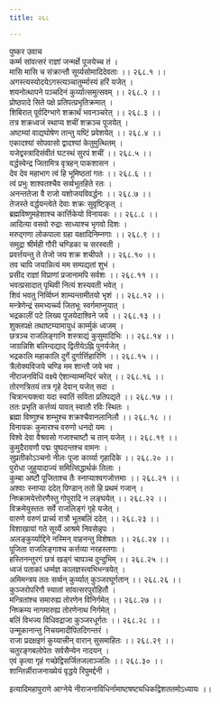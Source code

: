 ```yaml
---
title: २६८

---
```

पुष्कर उवाच  
कर्म्म सांवत्सरं राज्ञां जन्मर्क्षे पूजयेच्च तं ।  
मासि मासि च संक्रान्तौ सूर्य्यसोमादिदेवताः ।। २६८.१ ।।  
अगस्त्यस्योदयेऽगस्त्यञ्चातुर्म्मास्यं हरिं यजेत् ।  
शयनोत्थापने पञ्चदिनं कुर्य्यात्समुत्सवम् ।। २६८.२ ।।  
प्रोष्ठपादे सिते पक्षे प्रतिपत्प्रभृतिक्रमात् ।  
शिबिरात् पूर्वदिग्भागे शक्रार्थं भवनञ्चरेत् ।। २६८.३ ।।  
तत्र शक्रध्वजं स्थाप्य शचीं शक्रञ्च पूजयेत् ।  
अष्टम्यां वाद्यघोषेण तान्तु यष्टिं प्रवेशयेत् ।। २६८.४ ।।  
एकादश्यां सोपवासो द्वादश्यां केतुमुत्थितम् ।  
यजेद्वस्त्रादिसंवीतं घटस्थं सुरपं शचीं ।। २६८.५ ।।  
वर्द्धस्वेन्द्र जितामित्र वृत्रहन् पाकशासन ।  
देव देव महाभाग त्वं हि भूमिष्ठतां गतः ।। २६८.६ ।।  
त्वं प्रभुः शाश्वतश्चैव सर्व्वभूतहिते रतः ।  
अनन्ततेजा वै राजो यशोजयविवर्द्धनः ।। २६८.७ ।।  
तेजस्ते वर्द्धयन्त्वेते देवाः शक्रः सुवृष्टिकृत् ।  
ब्रह्मविष्णुमहेशाश्च कार्त्तिकेयो विनायकः ।। २६८.८ ।।  
आदित्या वसवो रुद्राः साध्याश्च भृगवो दिशः ।  
मरुद्गणा लोकपाला ग्रहा यक्षादिनिम्नगाः ।। २६८.९ ।।  
समुद्रा श्रीर्मही गौरी चण्डिका च सरस्वती ।  
प्रवर्त्तयन्तु ते तेजो जय शक्र शचीपते ।। २६८.१० ।।  
तव चापि जयान्नित्यं मम सम्पद्यतां शुभं ।  
प्रसीद राज्ञां विप्राणां प्रजानामपि सर्वशः ।। २६८.११ ।।  
भवत्प्रसादात् पृथिवी नित्यं शस्यवती भवेत् ।  
शिवं भवतु निर्व्विघ्नं शाम्यन्तामीतयो भृशं ।। २६८.१२ ।।  
मन्त्रेणेन्द्रं समभ्यर्च्च्य जितभूः स्वर्गमाप्नुयात् ।  
भद्रकालीं पटे लिख्य पूजयेदाश्विने जये ।। २६८.१३ ।।  
शुक्लपक्षे तथाष्टम्यामायुधं कार्म्मुकं ध्वजम् ।  
छत्रञ्च राजलिङ्गानि शस्त्राद्यं कुसुमादिभिः ।। २६८.१४ ।।  
जाग्रन्निशि बलिन्दद्याद् द्वितीयेऽह्नि पुनर्यजेत् ।  
भद्रकालि महाकालि दुर्गे दुर्गार्त्तिहारिणि ।। २६८.१५ ।।  
त्रैलोक्यविजये चण्डि मम शान्तौ जये भव ।  
नीराजनविधिं वक्ष्ये ऐशान्याम्मन्दिरं चरेत् ।। २६८.१६ ।।  
तोरणत्रितयं तत्र गृहे देवान् यजेत् सदा ।  
चित्रान्त्यक्त्वा यदा स्वातिं सविता प्रतिपद्यते ।। २६८.१७ ।।  
ततः प्रभृति कर्त्तव्यं यावत् स्वातौ रविः स्थितः ।  
ब्रह्मा विष्णुश्च शम्भुश्च शक्रश्चैवानलानिलौ ।। २६८.१८ ।।  
विनायकः कुमारश्च वरुणो धनदो यमः ।  
विश्वे देवा वैश्रवसो गजाश्चाष्टौ च तान् यजेत् ।। २६८.१९ ।।  
कुमुदैरावणौ पद्मः पुष्पदन्तश्च वामनः ।  
सुप्रतीकोऽञ्चनो नीलः पूजा कार्य्या गृहादिके ।। २६८.२० ।।  
पुरोधा जुहुयादाज्यं समित्सिद्धार्थकं तिलाः ।  
कुम्बा अष्टौ पूजिताश्च तैः स्नाप्याश्वगजोत्तमाः ।। २६८.२१ ।।  
अश्वाः स्नाप्या ददेत् पिण्डान् ततो हि प्रथमं गजान् ।  
निष्क्रामयेत्तोरणैस्तु गोपुरादि न लङ्घयेत् ।। २६८.२२ ।।  
विक्रमेयुस्ततः सर्वे राजलिङ्गं गृहे यजेत् ।  
वारुणे वरुणं प्रार्च्य रात्रौ भूतबलिं ददेत् ।। २६८.२३ ।।  
विशाखायां गते सूर्य्ये आश्रमे निवसेन्नृपः ।  
अलङ्कुर्य्याद्दिने नस्मिन् वाहनन्तु विशेषतः ।। २६८.२४ ।।  
पूजिता राजलिङ्गाश्च कर्त्तव्या नरहस्तगाः ।  
हस्तिनन्तुरगं छत्रं खड्गं चापञ्च दुन्दुभिम् ।। २६८.२५ ।।  
ध्वजं पताकां धर्म्मज्ञ कालज्ञस्त्वभिभन्त्रयेत् ।  
अमिमन्त्रय ततः सर्व्वन् कुर्य्यात् कुञ्जरघूर्गतान् ।। २६८.२६ ।।  
कुञ्जरोपरिगौ स्यातां सांवत्सरपुरोहितौ ।  
मन्त्रितांश्च समारुह्य तोरणेन विनिर्गमेत् ।। २६८.२७ ।।  
निष्क्रम्य नागमारुह्य तोरणेनाथ निर्गमेत् ।  
बलिं विभज्य विधिवद्राजा कुञ्जरधूर्गतः ।। २६८.२८ ।।  
उन्मूकानान्तु निचयमादीपितदिगन्तरं ।  
राजा प्रदक्षइणं कुय्यात्त्रीन् वारान् सुसमाहितः ।। २६८.२९ ।।  
चतुरङ्गबलोपेतः सर्वसैन्येन नादयन् ।  
एवं कृत्वा गृहं गच्छेद्विसर्जितजलाञ्जलिः ।। २६८.३० ।।  
शान्तिर्न्नीराजनाख्येयं वृद्धये रिपुमर्द्दनी ।  
  
इत्यादिमहापुराणे आग्नेये नीराजनाविधिर्नामाष्टषष्ट्यधिकद्विशततमोऽध्यायः ।।